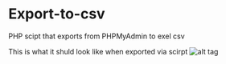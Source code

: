 # Export-to-csv
PHP scipt that exports from PHPMyAdmin to exel csv

This is what it shuld look like when exported via scirpt
![alt tag](https://puu.sh/v3afZ.PNG)
